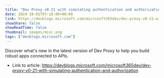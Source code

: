 ```yaml
---
title: "Dev Proxy v0.21 with simulating authentication and authorization"
date: 2024-10-01T07:18:00+00:00
link: https://devblogs.microsoft.com/microsoft365dev/dev-proxy-v0-21-with-simulating-authentication-and-authorization
showShare: false
showReadTime: false
thumbnail: images/misc.png
tags: ["devblogs.microsoft.com"]
---
```

Discover what's new in the latest version of Dev Proxy to help you build robust apps connected to APIs.

- Link to article: https://devblogs.microsoft.com/microsoft365dev/dev-proxy-v0-21-with-simulating-authentication-and-authorization